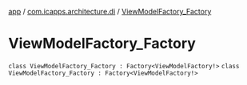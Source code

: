 [app](../../index.md) / [com.icapps.architecture.di](../index.md) / [ViewModelFactory_Factory](./index.md)

# ViewModelFactory_Factory

`class ViewModelFactory_Factory : Factory<ViewModelFactory!>`
`class ViewModelFactory_Factory : Factory<ViewModelFactory!>`